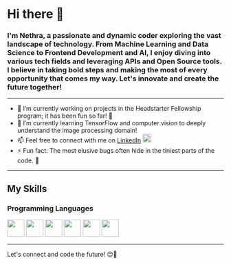 # Hi there 👋

### I'm Nethra, a passionate and dynamic coder exploring the vast landscape of technology. From Machine Learning and Data Science to Frontend Development and AI, I enjoy diving into various tech fields and leveraging APIs and Open Source tools. I believe in taking bold steps and making the most of every opportunity that comes my way. Let's innovate and create the future together!

---
- 🔭 I’m currently working on projects in the Headstarter Fellowship program; it has been fun so far! 🙂
- 🌱 I’m currently learning TensorFlow and computer vision to deeply understand the image processing domain!
- 📫 Feel free to connect with me on [LinkedIn](https://www.linkedin.com/in/Nethradevi-Baskar) <img src="https://img.icons8.com/color/48/000000/linkedin.png" width="20" height="20"/>
- ⚡ Fun fact: The most elusive bugs often hide in the tiniest parts of the code. 🐛
---

## My Skills

### Programming Languages
<p align="left">
  <img src="https://img.icons8.com/color/48/000000/java-coffee-cup-logo.png" width="40" height="40"/> 
  <img src="https://img.icons8.com/color/48/000000/python.png" width="40" height="40"/> 
  <img src="https://img.icons8.com/color/48/000000/html-5.png" width="40" height="40"/> 
  <img src="https://img.icons8.com/color/48/000000/css3.png" width="40" height="40"/> 
  <img src="https://img.icons8.com/color/48/000000/javascript.png" width="40" height="40"/> 
  <img src="https://img.icons8.com/color/48/000000/git.png" width="40" height="40"/>
</p>


---

Let's connect and code the future! 😊🚀
